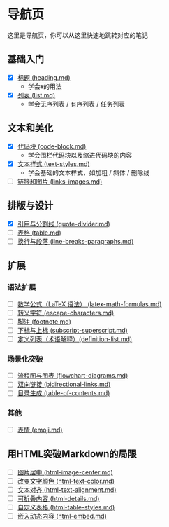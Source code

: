 # 导航页
这里是导航页，你可以从这里快速地跳转对应的笔记

## 基础入门
- [x] [标题 (heading.md)](heading.md)
  - 学会`#`的用法
- [x] [列表 (list.md)](list.md)
  - 学会无序列表 / 有序列表 / 任务列表

## 文本和美化
- [x] [代码块 (code-block.md)](code-block.md)
  - 学会围栏代码块以及缩进代码块的内容   
- [x] [文本样式 (text-styles.md)](text-styles.md)
  - 学会基础的文本样式，如加粗 / 斜体 / 删除线
- [ ] [链接和图片 (links-images.md)](links-images.md)

## 排版与设计
- [x] [引用与分割线 (quote-divider.md)](quote-divider.md)
- [ ] [表格 (table.md)](table.md)
- [ ] [换行与段落 (line-breaks-paragraphs.md)](line-breaks-paragraphs.md)

## 扩展
### 语法扩展
- [ ] [数学公式（LaTeX 语法） (latex-math-formulas.md)](latex-math-formulas.md)
- [ ] [转义字符 (escape-characters.md)](escape-characters.md)
- [ ] [脚注 (footnote.md)](footnote.md) 
- [ ] [下标与上标 (subscript-superscript.md)](subscript-superscript.md)  
- [ ] [定义列表（术语解释）(definition-list.md)](definition-list.md)  

### 场景化突破  
- [ ] [流程图与图表 (flowchart-diagrams.md)](flowchart-diagrams.md)
- [ ] [双向链接 (bidirectional-links.md)](bidirectional-links.md) 
- [ ] [目录生成 (table-of-contents.md)](table-of-contents.md)

### 其他
- [ ] [表情 (emoji.md)](emoji.md)

## 用HTML突破Markdown的局限
- [ ] [图片居中 (html-image-center.md)](html-image-center.md)
- [ ] [改变文字颜色 (html-text-color.md)](html-text-color.md)
- [ ] [文本对齐 (html-text-alignment.md)](html-text-alignment.md	)
- [ ] [可折叠内容 (html-details.md)](html-details.md)
- [ ] [自定义表格 (html-table-styles.md)](html-table-styles.md)
- [ ] [嵌入动态内容 (html-embed.md)](html-embed.md)
